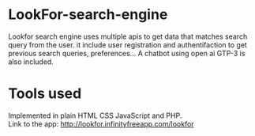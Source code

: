 # LookFor-search-engine
Lookfor search engine uses multiple apis to get data that matches search query from the user. it include user registration and authentifaction to get previous search queries, preferences... A chatbot using open ai GTP-3 is also included.<br/>
# Tools used
Implemented in plain HTML CSS JavaScript and PHP. <br/>
Link to the app: http://lookfor.infinityfreeapp.com/lookfor
